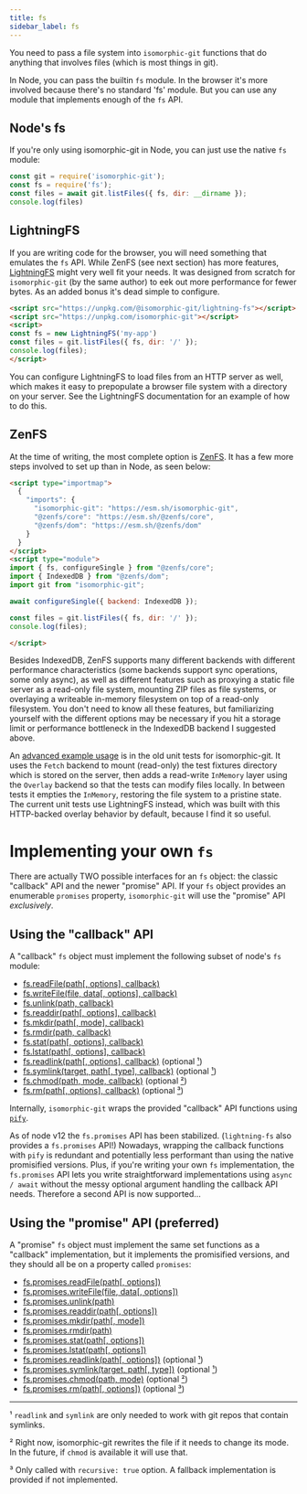 ```yaml
---
title: fs
sidebar_label: fs
---
```


You need to pass a file system into `isomorphic-git` functions that do anything that involves files (which is most things in git).

In Node, you can pass the builtin `fs` module.
In the browser it's more involved because there's no standard 'fs' module.
But you can use any module that implements enough of the `fs` API.


## Node's fs

If you're only using isomorphic-git in Node, you can just use the native `fs` module:

```js
const git = require('isomorphic-git');
const fs = require('fs');
const files = await git.listFiles({ fs, dir: __dirname });
console.log(files)
```

## LightningFS

If you are writing code for the browser, you will need something that emulates the `fs` API.
While ZenFS (see next section) has more features, [LightningFS](https://github.com/isomorphic-git/lightning-fs) might very well fit your needs.
It was designed from scratch for `isomorphic-git` (by the same author) to eek out more performance
for fewer bytes. As an added bonus it's dead simple to configure.

```html
<script src="https://unpkg.com/@isomorphic-git/lightning-fs"></script>
<script src="https://unpkg.com/isomorphic-git"></script>
<script>
const fs = new LightningFS('my-app')
const files = git.listFiles({ fs, dir: '/' });
console.log(files);
</script>
```

You can configure LightningFS to load files from an HTTP server as well, which makes it easy to prepopulate a browser file system
with a directory on your server. See the LightningFS documentation for an example of how to do this.

## ZenFS

At the time of writing, the most complete option is [ZenFS](https://github.com/zen-fs/core).
It has a few more steps involved to set up than in Node, as seen below:

```html
<script type="importmap">
  {
    "imports": {
      "isomorphic-git": "https://esm.sh/isomorphic-git",
      "@zenfs/core": "https://esm.sh/@zenfs/core",
      "@zenfs/dom": "https://esm.sh/@zenfs/dom"
    }
  }
</script>
<script type="module">
import { fs, configureSingle } from "@zenfs/core";
import { IndexedDB } from "@zenfs/dom";
import git from "isomorphic-git";

await configureSingle({ backend: IndexedDB });

const files = git.listFiles({ fs, dir: '/' });
console.log(files);

</script>
```

Besides IndexedDB, ZenFS supports many different backends with different performance characteristics (some backends support sync operations, some only async), as well as different features such as proxying a static file server as a read-only file system, mounting ZIP files as file systems, or overlaying a writeable in-memory filesystem on top of a read-only filesystem.
You don't need to know all these features, but familiarizing yourself with the different options may be necessary if you hit a storage limit or performance bottleneck in the IndexedDB backend I suggested above.

An [advanced example usage](https://github.com/isomorphic-git/isomorphic-git/blob/53f2e909030adb1c6ae855b14f3a2474ca93ce71/__tests__/__helpers__/FixtureFS.js#L12) is in the old unit tests for isomorphic-git.
It uses the `Fetch` backend to mount (read-only) the test fixtures directory which is stored on the server, then adds a read-write `InMemory` layer using the `Overlay` backend so that the tests can modify files locally.
In between tests it empties the `InMemory`, restoring the file system to a pristine state.
The current unit tests use LightningFS instead, which was built with this HTTP-backed overlay behavior by default, because I find it so useful.


# Implementing your own `fs`

There are actually TWO possible interfaces for an `fs` object: the classic "callback" API and the newer "promise" API. If your `fs` object provides an enumerable `promises` property, `isomorphic-git` will use the "promise" API _exclusively_.

## Using the "callback" API

A "callback" `fs` object must implement the following subset of node's `fs` module:

  - [fs.readFile(path[, options], callback)](https://nodejs.org/api/fs.html#fs_fs_readfile_path_options_callback)
  - [fs.writeFile(file, data[, options], callback)](https://nodejs.org/api/fs.html#fs_fs_writefile_file_data_options_callback)
  - [fs.unlink(path, callback)](https://nodejs.org/api/fs.html#fs_fs_unlink_path_callback)
  - [fs.readdir(path[, options], callback)](https://nodejs.org/api/fs.html#fs_fs_readdir_path_options_callback)
  - [fs.mkdir(path[, mode], callback)](https://nodejs.org/api/fs.html#fs_fs_mkdir_path_mode_callback)
  - [fs.rmdir(path, callback)](https://nodejs.org/api/fs.html#fs_fs_rmdir_path_callback)
  - [fs.stat(path[, options], callback)](https://nodejs.org/api/fs.html#fs_fs_stat_path_options_callback)
  - [fs.lstat(path[, options], callback)](https://nodejs.org/api/fs.html#fs_fs_lstat_path_options_callback)
  - [fs.readlink(path[, options], callback)](https://nodejs.org/api/fs.html#fs_fs_readlink_path_options_callback) (optional [¹](#footnote-1))
  - [fs.symlink(target, path[, type], callback)](https://nodejs.org/api/fs.html#fs_fs_symlink_target_path_type_callback) (optional [¹](#footnote-1))
  - [fs.chmod(path, mode, callback)](https://nodejs.org/api/fs.html#fs_fs_chmod_path_mode_callback) (optional [²](#footnote-2))
  - [fs.rm(path[, options], callback)](https://nodejs.org/api/fs.html#fs_fs_rm_path_options_callback) (optional [³](#footnote-3))

Internally, `isomorphic-git` wraps the provided "callback" API functions using [`pify`](https://www.npmjs.com/package/pify).

As of node v12 the `fs.promises` API has been stabilized. (`lightning-fs` also provides a `fs.promises` API!) Nowadays, wrapping the callback functions
with `pify` is redundant and potentially less performant than using the native promisified versions. Plus, if you're writing your own `fs` implementation,
the `fs.promises` API lets you write straightforward implementations using `async / await` without the messy optional argument handling the callback API needs.
Therefore a second API is now supported...

## Using the "promise" API (preferred)

A "promise" `fs` object must implement the same set functions as a "callback" implementation, but it implements the promisified versions, and they should all be on a property called `promises`:

  - [fs.promises.readFile(path[, options])](https://nodejs.org/api/fs.html#fs_fspromises_readfile_path_options)
  - [fs.promises.writeFile(file, data[, options])](https://nodejs.org/api/fs.html#fs_fspromises_writefile_file_data_options)
  - [fs.promises.unlink(path)](https://nodejs.org/api/fs.html#fs_fspromises_unlink_path)
  - [fs.promises.readdir(path[, options])](https://nodejs.org/api/fs.html#fs_fspromises_readdir_path_options)
  - [fs.promises.mkdir(path[, mode])](https://nodejs.org/api/fs.html#fs_fspromises_mkdir_path_options)
  - [fs.promises.rmdir(path)](https://nodejs.org/api/fs.html#fs_fspromises_rmdir_path)
  - [fs.promises.stat(path[, options])](https://nodejs.org/api/fs.html#fs_fspromises_stat_path_options)
  - [fs.promises.lstat(path[, options])](https://nodejs.org/api/fs.html#fs_fspromises_lstat_path_options)
  - [fs.promises.readlink(path[, options])](https://nodejs.org/api/fs.html#fs_fspromises_readlink_path_options) (optional [¹](#footnote-1))
  - [fs.promises.symlink(target, path[, type])](https://nodejs.org/api/fs.html#fs_fspromises_symlink_target_path_type) (optional [¹](#footnote-1))
  - [fs.promises.chmod(path, mode)](https://nodejs.org/api/fs.html#fs_fspromises_chmod_path_mode) (optional [²](#footnote-2))
  - [fs.promises.rm(path[, options])](https://nodejs.org/api/fs.html#fs_fspromises_rm_path_options) (optional [³](#footnote-3))

---

<a id="footnote-1">¹</a> `readlink` and `symlink` are only needed to work with git repos that contain symlinks.

<a id="footnote-2">²</a> Right now, isomorphic-git rewrites the file if it needs to change its mode. In the future, if `chmod` is available it will use that.

<a id="footnote-3">³</a> Only called with `recursive: true` option. A fallback implementation is provided if not implemented.
